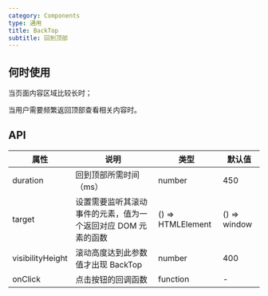 ```yaml
---
category: Components
type: 通用
title: BackTop
subtitle: 回到顶部
---
```


## 何时使用

当页面内容区域比较长时；

当用户需要频繁返回顶部查看相关内容时。

## API

| 属性 | 说明 | 类型 | 默认值 |
| --- | ---  | --- | ---   |
| duration | 回到顶部所需时间（ms） | number | 450 |
| target | 设置需要监听其滚动事件的元素，值为一个返回对应 DOM 元素的函数 | () => HTMLElement | () => window |
| visibilityHeight | 滚动高度达到此参数值才出现 BackTop | number | 400 |
| onClick | 点击按钮的回调函数 | function | - |
